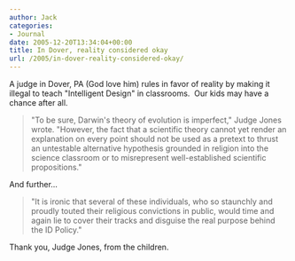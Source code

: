 ```yaml
---
author: Jack
categories:
- Journal
date: 2005-12-20T13:34:04+00:00
title: In Dover, reality considered okay
url: /2005/in-dover-reality-considered-okay/
---
```


A judge in Dover, PA (God love him) rules in favor of reality by making it illegal to teach "Intelligent Design" in classrooms.&nbsp; Our kids may have a chance after all. 

> "To be sure, Darwin's theory of evolution is imperfect," Judge Jones wrote. "However, the fact that a scientific theory cannot yet render an explanation on every point should not be used as a pretext to thrust an untestable alternative hypothesis grounded in religion into the science classroom or to misrepresent well-established scientific propositions."</blockquote> 

And further&#8230; 

> "It is ironic that several of these individuals, who so staunchly and proudly touted their religious convictions in public, would time and again lie to cover their tracks and disguise the real purpose behind the ID Policy."</blockquote> 

Thank you, Judge Jones, from the children.